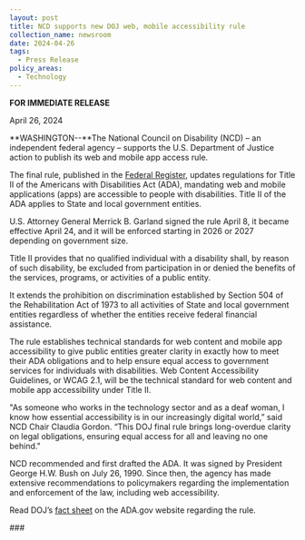 ```yaml
---
layout: post
title: NCD supports new DOJ web, mobile accessibility rule
collection_name: newsroom
date: 2024-04-26
tags:
  - Press Release
policy_areas:
  - Technology
---
```


**FOR IMMEDIATE RELEASE**

April 26, 2024

**WASHINGTON--**The National Council on Disability (NCD) – an independent federal agency – supports the U.S. Department of Justice action to publish its web and mobile app access rule.

The final rule, published in the [Federal Register](https://www.federalregister.gov/documents/2024/04/24/2024-07758/nondiscrimination-on-the-basis-of-disability-accessibility-of-web-information-and-services-of-state), updates regulations for Title II of the Americans with Disabilities Act (ADA), mandating web and mobile applications (apps) are accessible to people with disabilities. Title II of the ADA applies to State and local government entities.

U.S. Attorney General Merrick B. Garland signed the rule April 8, it became effective April 24, and it will be enforced starting in 2026 or 2027 depending on government size.

Title II provides that no qualified individual with a disability shall, by reason of such disability, be excluded from participation in or denied the benefits of the services, programs, or activities of a public entity.

It extends the prohibition on discrimination established by Section 504 of the Rehabilitation Act of 1973 to all activities of State and local government entities regardless of whether the entities receive federal financial assistance.

The rule establishes technical standards for web content and mobile app accessibility to give public entities greater clarity in exactly how to meet their ADA obligations and to help ensure equal access to government services for individuals with disabilities. Web Content Accessibility Guidelines, or WCAG 2.1, will be the technical standard for web content and mobile app accessibility under Title II.

"As someone who works in the technology sector and as a deaf woman, I know how essential accessibility is in our increasingly digital world,” said NCD Chair Claudia Gordon. “This DOJ final rule brings long-overdue clarity on legal obligations, ensuring equal access for all and leaving no one behind."

NCD recommended and first drafted the ADA. It was signed by President George H.W. Bush on July 26, 1990. Since then, the agency has made extensive recommendations to policymakers regarding the implementation and enforcement of the law, including web accessibility.

Read DOJ’s [fact sheet](https://www.ada.gov/notices/2024/03/08/web-rule/) on the ADA.gov website regarding the rule.

\###
